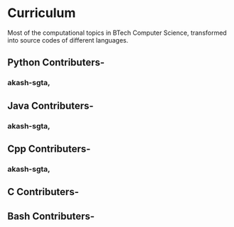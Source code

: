 # Curriculum
Most of the computational topics in BTech Computer Science, transformed into source codes of different languages.

## Python Contributers-
### akash-sgta, 
## Java Contributers-
### akash-sgta, 
## Cpp Contributers-
### akash-sgta, 
## C Contributers-
## Bash Contributers-

